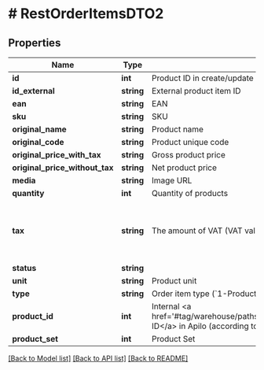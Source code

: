 # # RestOrderItemsDTO2

## Properties

Name | Type | Description | Notes
------------ | ------------- | ------------- | -------------
**id** | **int** | Product ID in create/update process, Unique Order Item ID in reading process | [optional]
**id_external** | **string** | External product item ID | [optional]
**ean** | **string** | EAN | [optional]
**sku** | **string** | SKU |
**original_name** | **string** | Product name |
**original_code** | **string** | Product unique code | [optional]
**original_price_with_tax** | **string** | Gross product price |
**original_price_without_tax** | **string** | Net product price | [optional]
**media** | **string** | Image URL | [optional]
**quantity** | **int** | Quantity of products |
**tax** | **string** | The amount of VAT (VAT value | &#x60;&#39;&#39;&#x60; if TAX is not specified and will be calculated | &#x60;&#39;-1&#39;&#x60; when exempt from VAT) | [optional]
**status** | **string** |  | [optional]
**unit** | **string** | Product unit | [optional]
**type** | **string** | Order item type (&#x60;1-Product&#x60;, &#x60;2-Shipment&#x60;, &#x60;3-service&#x60;) |
**product_id** | **int** | Internal &lt;a href&#x3D;&#39;#tag/warehouse/paths/~1rest~1api~1warehouse~1product~1%7Bid%7D~1/get&#39;&gt;Product ID&lt;/a&gt; in Apilo (according to product card) | [optional]
**product_set** | **int** | Product Set | [optional]

[[Back to Model list]](../../README.md#models) [[Back to API list]](../../README.md#endpoints) [[Back to README]](../../README.md)
